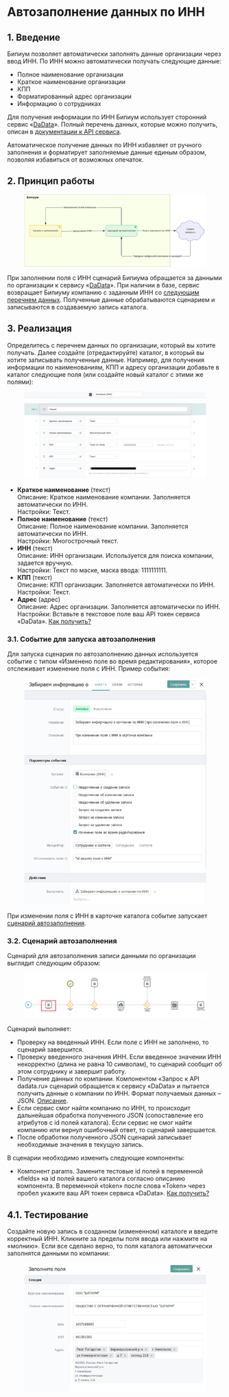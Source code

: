 # Автозаполнение данных по ИНН

## 1. **Введение**

Бипиум позволяет автоматически заполнять данные организации через ввод ИНН. По ИНН можно автоматически получать следующие данные:

* Полное наименование организации
* Краткое наименование организации
* КПП
* Форматированный адрес организации
* Информацию о сотрудниках

Для получения информации по ИНН Бипиум использует сторонний сервис «[DaData](https://dadata.ru/)». Полный перечень данных, которые можно получить, описан в [документации к API сервиса](https://dadata.ru/api/find-party/).

Автоматическое получение данных по ИНН избавляет от ручного заполнения и форматирует заполняемые данные единым образом, позволяя избавиться от возможных опечаток.

## **2. Принцип работы**

<figure><img src="../../.gitbook/assets/temp - Frame 13.jpg" alt=""><figcaption></figcaption></figure>

При заполнении поля с ИНН сценарий Бипиума обращается за данными по организации к сервису «[DaData](https://dadata.ru/)». При наличии в базе, сервис возвращает Бипиуму компанию с заданным ИНН со [следующим перечнем данных](https://dadata.ru/api/find-party/). Полученные данные обрабатываются сценарием и записываются в создаваемую запись каталога.

## **3. Реализация**

Определитесь с перечнем данных по организации, который вы хотите получать. Далее создайте (отредактируйте) каталог, в который вы хотите записывать полученные данные. Например, для получения информации по наименованиям, КПП и адресу организации добавьте в каталог следующие поля (или создайте новый каталог с этими же полями):

<figure><img src="../../.gitbook/assets/1 (11).png" alt=""><figcaption></figcaption></figure>

* **Краткое наименование** (текст)\
  Описание: Краткое наименование компании. Заполняется автоматически по ИНН.\
  Настройки: Текст.
* **Полное наименование** (текст)\
  Описание: Полное наименование компании. Заполняется автоматически по ИНН.\
  Настройки: Многострочный текст.
* **ИНН** (текст)\
  Описание: ИНН организации. Используется для поиска компании, задается вручную.\
  Настройки: Текст по маске, маска ввода: 1111111111.
* **КПП** (текст)\
  Описание: КПП организации. Заполняется автоматически по ИНН.\
  Настройки: Текст.
* **Адрес** (адрес)\
  Описание: Адрес организации. Заполняется автоматически по ИНН.\
  Настройки: Вставьте в текстовое поле ваш API токен сервиса «DaData». [Как получить?](https://docs.bpium.ru/integrations/integration/cases/integraciya-s-servisom-dadata#2.1.-poluchenie-tokena-servisa-dadata.ru)

### **3.1. Событие для запуска автозаполнения**

Для запуска сценария по автозаполнению данных используется событие с типом «Изменено поле во время редактирования», которое отслеживает изменение поля с ИНН. Пример события:

<figure><img src="../../.gitbook/assets/2 (9).png" alt=""><figcaption></figcaption></figure>

При изменении поля с ИНН в карточке каталога событие запускает [сценарий автозаполнения](https://drive.google.com/file/d/1lMRzJ7DWHhmd8KOalvyMA2jqvwLnZa5Z/view?usp=sharing).

### **3.2. Сценарий автозаполнения**

Сценарий для автозаполнения записи данными по организации выглядит следующим образом:

<figure><img src="../../.gitbook/assets/3 (17).png" alt=""><figcaption></figcaption></figure>

Сценарий выполняет:

* Проверку на введенный ИНН. Если поле с ИНН не заполнено, то сценарий завершится.
* Проверку введенного значения ИНН. Если введенное значении ИНН некорректно (длина не равна 10 символам), то сценарий сообщит об этом сотруднику и завершит работу.
* Получение данных по компании. Компонентом «Запрос к API dadata.ru» сценарий обращается к сервису «DaData» и пытается получить данные о компании по ИНН. Формат получаемых данных – JSON. [Описание](https://dadata.ru/api/find-party/).
* Если сервис смог найти компанию по ИНН, то происходит дальнейшая обработка полученного JSON (сопоставление его атрибутов с id полей каталога). Если сервис не смог найти компанию или вернул ошибочный ответ, то сценарий завершается.
* После обработки полученного JSON сценарий записывает необходимые значения в текущую запись.

В сценарии необходимо изменить следующие компоненты:

* Компонент params. Замените тестовые id полей в переменной «fields» на id полей вашего каталога согласно описанию компонента. В переменной «token» после слова «Token» через пробел укажите ваш API токен сервиса «DaData». [Как получить?](https://docs.bpium.ru/integrations/integration/cases/integraciya-s-servisom-dadata#2.1.-poluchenie-tokena-servisa-dadata.ru)

## **4.1. Тестирование**

Создайте новую запись в созданном (измененном) каталоге и введите корректный ИНН. Кликните за пределы поля ввода или нажмите на «молнию». Если все сделано верно, то поля каталога автоматически заполнятся данными по компании:

<figure><img src="../../.gitbook/assets/4 (8).png" alt=""><figcaption></figcaption></figure>
